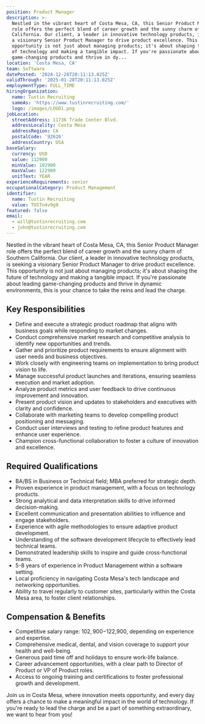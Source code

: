 ```yaml
---
position: Product Manager
description: >-
  Nestled in the vibrant heart of Costa Mesa, CA, this Senior Product Manager
  role offers the perfect blend of career growth and the sunny charm of Southern
  California. Our client, a leader in innovative technology products, is seeking
  a visionary Senior Product Manager to drive product excellence. This
  opportunity is not just about managing products; it's about shaping the future
  of technology and making a tangible impact. If you're passionate about leading
  game-changing products and thrive in dy...
location: 'Costa Mesa, CA'
team: Software
datePosted: '2024-12-28T20:11:13.025Z'
validThrough: '2025-01-28T20:11:13.025Z'
employmentType: FULL_TIME
hiringOrganization:
  name: Tustin Recruiting
  sameAs: 'https://www.tustinrecruiting.com/'
  logo: /images/LOGO1.png
jobLocation:
  streetAddress: 11736 Trade Center Blvd.
  addressLocality: Costa Mesa
  addressRegion: CA
  postalCode: '92626'
  addressCountry: USA
baseSalary:
  currency: USD
  value: 112900
  minValue: 102900
  maxValue: 122900
  unitText: YEAR
experienceRequirements: senior
occupationalCategory: Product Management
identifier:
  name: Tustin Recruiting
  value: TUSTn4v9g9
featured: false
email:
  - will@tustinrecruiting.com
  - john@tustinrecruiting.com
---
```




Nestled in the vibrant heart of Costa Mesa, CA, this Senior Product Manager role offers the perfect blend of career growth and the sunny charm of Southern California. Our client, a leader in innovative technology products, is seeking a visionary Senior Product Manager to drive product excellence. This opportunity is not just about managing products; it's about shaping the future of technology and making a tangible impact. If you're passionate about leading game-changing products and thrive in dynamic environments, this is your chance to take the reins and lead the charge.

## Key Responsibilities

- Define and execute a strategic product roadmap that aligns with business goals while responding to market changes.
- Conduct comprehensive market research and competitive analysis to identify new opportunities and trends.
- Gather and prioritize product requirements to ensure alignment with user needs and business objectives.
- Work closely with engineering teams on implementation to bring product vision to life.
- Manage successful product launches and iterations, ensuring seamless execution and market adoption.
- Analyze product metrics and user feedback to drive continuous improvement and innovation.
- Present product vision and updates to stakeholders and executives with clarity and confidence.
- Collaborate with marketing teams to develop compelling product positioning and messaging.
- Conduct user interviews and testing to refine product features and enhance user experience.
- Champion cross-functional collaboration to foster a culture of innovation and excellence.

## Required Qualifications

- BA/BS in Business or Technical field; MBA preferred for strategic depth.
- Proven experience in product management, with a focus on technology products.
- Strong analytical and data interpretation skills to drive informed decision-making.
- Excellent communication and presentation abilities to influence and engage stakeholders.
- Experience with agile methodologies to ensure adaptive product development.
- Understanding of the software development lifecycle to effectively lead technical teams.
- Demonstrated leadership skills to inspire and guide cross-functional teams.
- 5-8 years of experience in Product Management within a software setting.
- Local proficiency in navigating Costa Mesa's tech landscape and networking opportunities.
- Ability to travel regularly to customer sites, particularly within the Costa Mesa area, to foster client relationships.

## Compensation & Benefits

- Competitive salary range: $102,900-$122,900, depending on experience and expertise.
- Comprehensive medical, dental, and vision coverage to support your health and well-being.
- Generous paid time off and holidays to ensure work-life balance.
- Career advancement opportunities, with a clear path to Director of Product or VP of Product roles.
- Access to ongoing training and certifications to foster professional growth and development. 

Join us in Costa Mesa, where innovation meets opportunity, and every day offers a chance to make a meaningful impact in the world of technology. If you're ready to lead the charge and be a part of something extraordinary, we want to hear from you!